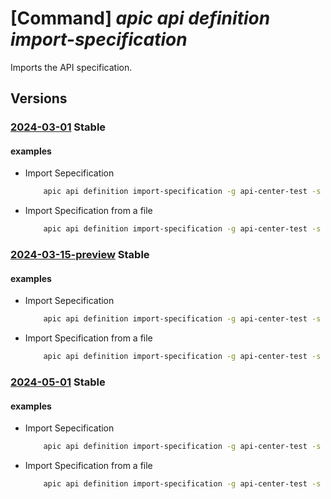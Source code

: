 # [Command] _apic api definition import-specification_

Imports the API specification.

## Versions

### [2024-03-01](/Resources/mgmt-plane/L3N1YnNjcmlwdGlvbnMve30vcmVzb3VyY2Vncm91cHMve30vcHJvdmlkZXJzL21pY3Jvc29mdC5hcGljZW50ZXIvc2VydmljZXMve30vd29ya3NwYWNlcy97fS9hcGlzL3t9L3ZlcnNpb25zL3t9L2RlZmluaXRpb25zL3t9L2ltcG9ydHNwZWNpZmljYXRpb24=/2024-03-01.xml) **Stable**

<!-- mgmt-plane /subscriptions/{}/resourcegroups/{}/providers/microsoft.apicenter/services/{}/workspaces/{}/apis/{}/versions/{}/definitions/{}/importspecification 2024-03-01 -->

#### examples

- Import Sepecification
    ```bash
        apic api definition import-specification -g api-center-test -s contosoeuap --api-id echo-api-2 --version-id 2023-08-01 --definition-id openapi3 --format "inline" --value '{"openapi":"3.0.1","info":{"title":"httpbin.org","description":"API Management facade for a very handy and free online HTTP tool.","version":"1.0"}}' --specification '{"name":"openapi","version":"3.0.0"}'
    ```

- Import Specification from a file
    ```bash
        apic api definition import-specification -g api-center-test -s contosoeuap --api-id echo-api-2 --version-id 2023-11-01 --definition-id openapi8 --format "link" --value 'https://alzaslonaztest.blob.core.windows.net/arpitestblobs/importspec4.txt' --specification '{"name":"openapi","version":"3.0.0"}'
    ```

### [2024-03-15-preview](/Resources/mgmt-plane/L3N1YnNjcmlwdGlvbnMve30vcmVzb3VyY2Vncm91cHMve30vcHJvdmlkZXJzL21pY3Jvc29mdC5hcGljZW50ZXIvc2VydmljZXMve30vd29ya3NwYWNlcy97fS9hcGlzL3t9L3ZlcnNpb25zL3t9L2RlZmluaXRpb25zL3t9L2ltcG9ydHNwZWNpZmljYXRpb24=/2024-03-15-preview.xml) **Stable**

<!-- mgmt-plane /subscriptions/{}/resourcegroups/{}/providers/microsoft.apicenter/services/{}/workspaces/{}/apis/{}/versions/{}/definitions/{}/importspecification 2024-03-15-preview -->

#### examples

- Import Sepecification
    ```bash
        apic api definition import-specification -g api-center-test -s contosoeuap --api-name echo-api-2 --version-name 2023-08-01 --definition-name openapi3 --format "inline" --value '{"openapi":"3.0.1","info":{"title":"httpbin.org","description":"API Management facade for a very handy and free online HTTP tool.","version":"1.0"}}' --specification '{"name":"openapi","version":"3.0.0"}'
    ```

- Import Specification from a file
    ```bash
        apic api definition import-specification -g api-center-test -s contosoeuap --api-name echo-api-2 --version-name 2023-11-01 --definition-name openapi8 --format "link" --value 'https://alzaslonaztest.blob.core.windows.net/arpitestblobs/importspec4.txt' --specification '{"name":"openapi","version":"3.0.0"}'
    ```

### [2024-05-01](/Resources/mgmt-plane/L3N1YnNjcmlwdGlvbnMve30vcmVzb3VyY2Vncm91cHMve30vcHJvdmlkZXJzL21pY3Jvc29mdC5hcGljZW50ZXIvc2VydmljZXMve30vd29ya3NwYWNlcy97fS9hcGlzL3t9L3ZlcnNpb25zL3t9L2RlZmluaXRpb25zL3t9L2ltcG9ydHNwZWNpZmljYXRpb24=/2024-05-01.xml) **Stable**

<!-- mgmt-plane /subscriptions/{}/resourcegroups/{}/providers/microsoft.apicenter/services/{}/workspaces/{}/apis/{}/versions/{}/definitions/{}/importspecification 2024-05-01 -->

#### examples

- Import Sepecification
    ```bash
        apic api definition import-specification -g api-center-test -s contosoeuap --api-id echo-api-2 --version-id 2023-08-01 --definition-id openapi3 --format "inline" --value '{"openapi":"3.0.1","info":{"title":"httpbin.org","description":"API Management facade for a very handy and free online HTTP tool.","version":"1.0"}}' --specification '{"name":"openapi","version":"3.0.0"}'
    ```

- Import Specification from a file
    ```bash
        apic api definition import-specification -g api-center-test -s contosoeuap --api-id echo-api-2 --version-id 2023-11-01 --definition-id openapi8 --format "link" --value 'https://alzaslonaztest.blob.core.windows.net/arpitestblobs/importspec4.txt' --specification '{"name":"openapi","version":"3.0.0"}'
    ```
